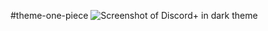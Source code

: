 #theme-one-piece
![Screenshot of Discord+ in dark theme](https://media.discordapp.net/attachments/1140140014857113620/1150277472408055818/image.png?width=1276&height=599)

